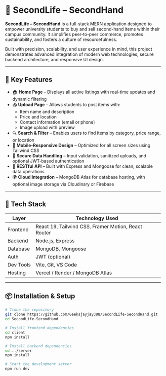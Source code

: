 # 🎒 SecondLife – SecondHand

**SecondLife – SecondHand** is a full-stack MERN application designed to empower university students to buy and sell second-hand items within their campus community. It simplifies peer-to-peer commerce, promotes sustainability, and fosters a culture of resourcefulness.

Built with precision, scalability, and user experience in mind, this project demonstrates advanced integration of modern web technologies, secure backend architecture, and responsive UI design.

---

## 🚀 Key Features

- 🏠 **Home Page** – Displays all active listings with real-time updates and dynamic filtering
- 📤 **Upload Page** – Allows students to post items with:
  - Item name and description
  - Price and location
  - Contact information (email or phone)
  - Image upload with preview
- 🔍 **Search & Filter** – Enables users to find items by category, price range, or location
- 📱 **Mobile-Responsive Design** – Optimized for all screen sizes using Tailwind CSS
- 🔐 **Secure Data Handling** – Input validation, sanitized uploads, and optional JWT-based authentication
- 🧾 **RESTful API** – Built with Express and Mongoose for clean, scalable data operations
- 🌍 **Cloud Integration** – MongoDB Atlas for database hosting, with optional image storage via Cloudinary or Firebase

---

## 🧰 Tech Stack

| Layer       | Technology Used                                      |
|-------------|------------------------------------------------------|
| Frontend    | React 19, Tailwind CSS, Framer Motion, React Router |
| Backend     | Node.js, Express                                     |
| Database    | MongoDB, Mongoose                                    |
| Auth        | JWT (optional)                                       |
| Dev Tools   | Vite, Git, VS Code                                   |
| Hosting     | Vercel / Render / MongoDB Atlas                      |

---

## 📦 Installation & Setup

```bash
# Clone the repository
git clone https://github.com/Geeksjayjay388/SecondLife-SecondHand.git
cd SecondLife-SecondHand

# Install frontend dependencies
cd client
npm install

# Install backend dependencies
cd ../server
npm install

# Start the development server
npm run dev
